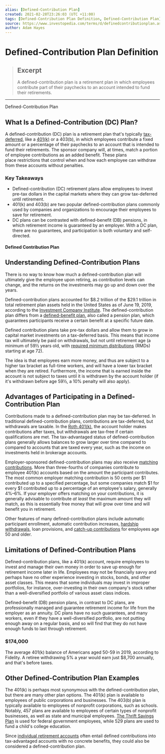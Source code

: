 ```yaml
---
alias: [Defined-Contribution Plan]
created: 2021-02-28T23:26:03 (UTC +11:00)
tags: [Defined-Contribution Plan Definition, Defined-Contribution Plan]
source: https://www.investopedia.com/terms/d/definedcontributionplan.asp
author: Adam Hayes
---
```


# Defined-Contribution Plan Definition

> ## Excerpt
> A defined-contribution plan is a retirement plan in which employees contribute part of their paychecks to an account intended to fund their retirements.

---

Defined-Contribution Plan
## What Is a Defined-Contribution (DC) Plan?

A defined-contribution (DC) plan is a retirement plan that's typically [tax-deferred](https://www.investopedia.com/terms/t/taxdeferred.asp), like a [401(k)](https://www.investopedia.com/terms/1/401kplan.asp) or a 403(b), in which employees contribute a fixed amount or a percentage of their paychecks to an account that is intended to fund their retirements. The sponsor company will, at times, match a portion of employee contributions as an added benefit. These plans place restrictions that control when and how each employee can withdraw from these accounts without penalties.

### Key Takeaways

-   Defined-contribution (DC) retirement plans allow employees to invest pre-tax dollars in the capital markets where they can grow tax-deferred until retirement.
-   401(k) and 403(b) are two popular defined-contribution plans commonly used by companies and organizations to encourage their employees to save for retirement.
-   DC plans can be contrasted with defined-benefit (DB) pensions, in which retirement income is guaranteed by an employer. With a DC plan, there are no guarantees, and participation is both voluntary and self-directed.

#### Defined Contribution Plan

## Understanding Defined-Contribution Plans

There is no way to know how much a defined-contribution plan will ultimately give the employee upon retiring, as contribution levels can change, and the returns on the investments may go up and down over the years.

Defined-contribution plans accounted for $8.2 trillion of the $29.1 trillion in total retirement plan assets held in the United States as of June 19, 2019, according to the [Investment Company Institute](https://www.investopedia.com/terms/i/investmentcompanyinstitute.asp). The defined-contribution plan differs from a [defined-benefit plan,](https://www.investopedia.com/terms/d/definedbenefitpensionplan.asp) also called a pension plan, which guarantees participants receive a certain benefit at a specific future date.

Defined contribution plans take pre-tax dollars and allow them to grow in capital market investments on a tax-deferred basis. This means that income tax will ultimately be paid on withdrawals, but not until retirement age (a minimum of 59½ years old, with [required minimum distributions](https://www.investopedia.com/terms/r/requiredminimumdistribution.asp) (RMDs) starting at age 72).

The idea is that employees earn more money, and thus are subject to a higher tax bracket as full-time workers, and will have a lower tax bracket when they are retired. Furthermore, the income that is earned inside the account is not subject to taxes until it is withdrawn by the account holder (if it's withdrawn before age 59½, a 10% penalty will also apply).

## Advantages of Participating in a Defined-Contribution Plan

Contributions made to a defined-contribution plan may be tax-deferred. In traditional defined-contribution plans, contributions are tax-deferred, but withdrawals are taxable. In the [Roth 401(k)](https://www.investopedia.com/terms/r/roth401k.asp), the account holder makes contributions after taxes, but withdrawals are tax-free if certain qualifications are met. The tax-advantaged status of defined-contribution plans generally allows balances to grow larger over time compared to compared to accounts that are taxed every year, such as the income on investments held in brokerage accounts.

Employer-sponsored defined-contribution plans may also receive [matching contributions](https://www.investopedia.com/terms/m/matchingcontribution.asp). More than three-fourths of companies contribute to employee 401(k) accounts based on the amount the participant contributes. The most common employer matching contribution is 50 cents per $1 contributed up to a specified percentage, but some companies match $1 for every $1 contributed up to a percentage of an employee's salary, generally 4%–6%. If your employer offers matching on your contributions, it is generally advisable to contribute _at least_ the maximum amount they will match, as this is essentially free money that will grow over time and will benefit you in retirement.

Other features of many defined-contribution plans include automatic participant enrollment, automatic contribution increases, [hardship withdrawals](https://www.investopedia.com/terms/h/hardship_withdrawal.asp), loan provisions, and [catch-up contributions](https://www.investopedia.com/terms/c/catchupcontribution.asp) for employees age 50 and older.

## Limitations of Defined-Contribution Plans

Defined-contribution plans, like a 401(k) account, require employees to invest and manage their own money in order to save up enough for retirement income later in life. Employees may not be financially savvy and perhaps have no other experience investing in stocks, bonds, and other asset classes. This means that some individuals may invest in improper portfolios, for instance, over-investing in their own company's stock rather than a well-diversified portfolio of various asset class indices.

Defined-benefit (DB) pension plans, in contrast to DC plans, are professionally managed and guarantee retirement income for life from the employer as an annuity. DC plans have no such guarantees, and many workers, even if they have a well-diversified portfolio, are not putting enough away on a regular basis, and so will find that they do not have enough funds to last through retirement.

### $174,000

The average 401(k) balance of Americans aged 50-59 in 2019, according to Fidelity. A retiree withdrawing 5% a year would earn just $8,700 annually, and that's before taxes.

## Other Defined-Contribution Plan Examples

The 401(k) is perhaps most synonymous with the defined-contribution plan, but there are many other plan options. The 401(k) plan is available to employees of public corporations and businesses. The 403(b) plan is typically available to employees of nonprofit corporations, such as schools. Notably, 457 plans are available to employees of certain types of nonprofit businesses, as well as state and municipal employees. [The Thrift Savings Plan](https://www.investopedia.com/terms/t/thrift_savings_plan.asp) is used for federal government employees, while 529 plans are used to fund a child's college education.

Since [individual retirement accounts](https://www.investopedia.com/terms/i/ira.asp) often entail defined contributions into tax-advantaged accounts with no concrete benefits, they could also be considered a defined-contribution plan.
